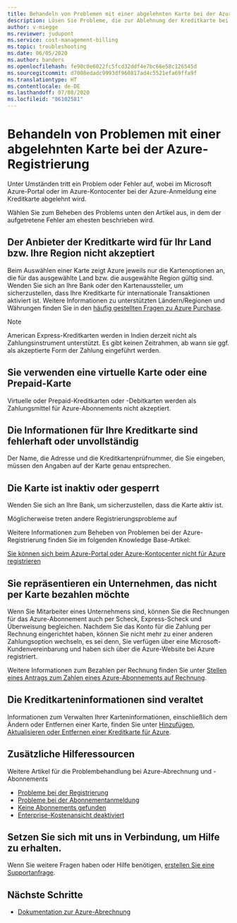 ```yaml
---
title: Behandeln von Problemen mit einer abgelehnten Karte bei der Azure-Registrierung
description: Lösen Sie Probleme, die zur Ablehnung der Kreditkarte bei der Azure-Registrierung beim Azure-Portal oder Azure-Kontocenter führen.
author: v-miegge
ms.reviewer: judupont
ms.service: cost-management-billing
ms.topic: troubleshooting
ms.date: 06/05/2020
ms.author: banders
ms.openlocfilehash: fe90c0e6022fc5fcd32ddf4e7bc66e58c126545d
ms.sourcegitcommit: d7008edadc9993df960817ad4c5521efa69ffa9f
ms.translationtype: HT
ms.contentlocale: de-DE
ms.lasthandoff: 07/08/2020
ms.locfileid: "86102581"
---
```

# <a name="troubleshoot-a-declined-card-at-azure-sign-up"></a>Behandeln von Problemen mit einer abgelehnten Karte bei der Azure-Registrierung

Unter Umständen tritt ein Problem oder Fehler auf, wobei im Microsoft Azure-Portal oder im Azure-Kontocenter bei der Azure-Anmeldung eine Kreditkarte abgelehnt wird.

Wählen Sie zum Beheben des Problems unten den Artikel aus, in dem der aufgetretene Fehler am ehesten beschrieben wird.

## <a name="the-credit-card-provider-is-not-accepted-for-your-countryregion"></a>Der Anbieter der Kreditkarte wird für Ihr Land bzw. Ihre Region nicht akzeptiert

Beim Auswählen einer Karte zeigt Azure jeweils nur die Kartenoptionen an, die für das ausgewählte Land bzw. die ausgewählte Region gültig sind. Wenden Sie sich an Ihre Bank oder den Kartenaussteller, um sicherzustellen, dass Ihre Kreditkarte für internationale Transaktionen aktiviert ist. Weitere Informationen zu unterstützten Ländern/Regionen und Währungen finden Sie in den [häufig gestellten Fragen zu Azure Purchase](https://azure.microsoft.com/pricing/faq/).

>[!Note]
>American Express-Kreditkarten werden in Indien derzeit nicht als Zahlungsinstrument unterstützt. Es gibt keinen Zeitrahmen, ab wann sie ggf. als akzeptierte Form der Zahlung eingeführt werden.

## <a name="youre-using-a-virtual-or-prepaid-card"></a>Sie verwenden eine virtuelle Karte oder eine Prepaid-Karte

Virtuelle oder Prepaid-Kreditkarten oder -Debitkarten werden als Zahlungsmittel für Azure-Abonnements nicht akzeptiert.

## <a name="your-credit-information-is-inaccurate-or-incomplete"></a>Die Informationen für Ihre Kreditkarte sind fehlerhaft oder unvollständig

Der Name, die Adresse und die Kreditkartenprüfnummer, die Sie eingeben, müssen den Angaben auf der Karte genau entsprechen.

## <a name="the-card-is-inactive-or-blocked"></a>Die Karte ist inaktiv oder gesperrt

Wenden Sie sich an Ihre Bank, um sicherzustellen, dass die Karte aktiv ist.

Möglicherweise treten andere Registrierungsprobleme auf

Weitere Informationen zum Beheben von Problemen bei der Azure-Registrierung finden Sie im folgenden Knowledge Base-Artikel:

[Sie können sich beim Azure-Portal oder Azure-Kontocenter nicht für Azure registrieren](troubleshoot-azure-sign-up.md)

## <a name="you-represent-a-business-that-doesnt-want-to-pay-by-card"></a>Sie repräsentieren ein Unternehmen, das nicht per Karte bezahlen möchte

Wenn Sie Mitarbeiter eines Unternehmens sind, können Sie die Rechnungen für das Azure-Abonnement auch per Scheck, Express-Scheck und Überweisung begleichen. Nachdem Sie das Konto für die Zahlung per Rechnung eingerichtet haben, können Sie nicht mehr zu einer anderen Zahlungsoption wechseln, es sei denn, Sie verfügen über eine Microsoft-Kundenvereinbarung und haben sich über die Azure-Website bei Azure registriert.

Weitere Informationen zum Bezahlen per Rechnung finden Sie unter [Stellen eines Antrags zum Zahlen eines Azure-Abonnements auf Rechnung](pay-by-invoice.md).

## <a name="your-credit-card-information-is-outdated"></a>Die Kreditkarteninformationen sind veraltet

Informationen zum Verwalten Ihrer Karteninformationen, einschließlich dem Ändern oder Entfernen einer Karte, finden Sie unter [Hinzufügen, Aktualisieren oder Entfernen einer Kreditkarte für Azure](change-credit-card.md).

## <a name="additional-help-resources"></a>Zusätzliche Hilferessourcen

Weitere Artikel für die Problembehandlung bei Azure-Abrechnung und -Abonnements

- [Probleme bei der Registrierung](troubleshoot-azure-sign-up.md)
- [Probleme bei der Abonnementanmeldung](troubleshoot-sign-in-issue.md)
- [Keine Abonnements gefunden](no-subscriptions-found.md)
- [Enterprise-Kostenansicht deaktiviert](enterprise-mgmt-grp-troubleshoot-cost-view.md)

## <a name="contact-us-for-help"></a>Setzen Sie sich mit uns in Verbindung, um Hilfe zu erhalten.

Wenn Sie weitere Fragen haben oder Hilfe benötigen, [erstellen Sie eine Supportanfrage](https://ms.portal.azure.com/#blade/Microsoft_Azure_Support/HelpAndSupportBlade/newsupportrequest).

## <a name="next-steps"></a>Nächste Schritte

- [Dokumentation zur Azure-Abrechnung](../../billing/index.md)
